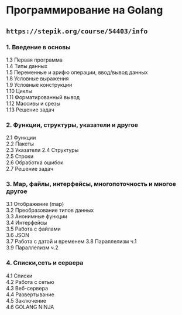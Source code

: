 # Программирование на Golang
## `https://stepik.org/course/54403/info`
### 1. Введение в основы
1.3 Первая программа  
1.4 Типы данных  
1.5 Переменные и арифю операции, ввод/вывод данных  
1.8 Условные выражения  
1.9 Условные конструкции  
1.10 Циклы  
1.11 Форматированный вывод  
1.12 Массивы и срезы  
1.13 Решение задач  

### 2. Функции, структуры, указатели и другое
2.1 Функции  
2.2 Пакеты  
2.3 Указатели
2.4 Структуры  
2.5 Строки  
2.6 Обработка ошибок  
2.7 Решение задач  

### 3. Map, файлы, интерфейсы, многопоточность и многое  другое
3.1 Отображение (map)  
3.2 Преобразование типов данных  
3.3 Анонимные функции  
3.4 Интерфейсы  
3.5 Работа с файлами  
3.6 JSON  
3.7 Работа с датой и временем
3.8 Параллелизм ч.1  
3.9 Параллелизм ч.2

### 4. Списки,сеть и сервера
4.1 Списки  
4.2 Работа с сетью  
4.3 Веб-сервера  
4.4 Развертывание  
4.5 Заключение  
4.6 GOLANG NINJA
